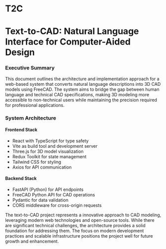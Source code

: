 # T2C
# Text-to-CAD: Natural Language Interface for Computer-Aided Design

### Executive Summary
This document outlines the architecture and implementation approach for a web-based system that converts natural language descriptions into 3D CAD models using FreeCAD. The system aims to bridge the gap between human language and technical CAD specifications, making 3D modeling more accessible to non-technical users while maintaining the precision required for professional applications.

### System Architecture

#### Frontend Stack
- React with TypeScript for type safety
- Vite as build tool and development server
- Three.js for 3D model visualization
- Redux Toolkit for state management
- Tailwind CSS for styling
- Axios for API communication

#### Backend Stack
- FastAPI (Python) for API endpoints
- FreeCAD Python API for CAD operations
- Pydantic for data validation
- CORS middleware for cross-origin requests


The text-to-CAD project represents a innovative approach to CAD modeling, leveraging modern web technologies and open-source tools. While there are significant technical challenges, the architecture provides a solid foundation for addressing them. The focus on modern development practices and scalable infrastructure positions the project well for future growth and enhancement.


